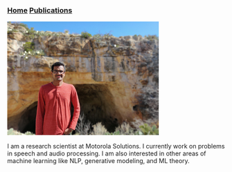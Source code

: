 ### <span style="color:black">[Home](index.md)</span>		                          [Publications](publications.md)		
<img src="assets/rahul_image.jpg" width="350">

I am a research scientist at Motorola Solutions. I currently work on problems in speech and audio processing. I am also interested in other areas of machine learning like NLP, generative modeling, and ML theory.

